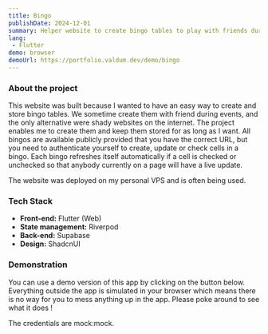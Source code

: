 ```yaml
---
title: Bingo
publishDate: 2024-12-01
summary: Helper website to create bingo tables to play with friends during events
lang: 
 - Flutter
demo: browser
demoUrl: https://portfolio.valdum.dev/demo/bingo
---
```


### About the project

This website was built because I wanted to have an easy way to create and store bingo tables. We sometime create them with friend during events, and the only alternative were shady websites on the internet. The project enables me to create them and keep them stored for as long as I want. All bingos are available publicly provided that you have the correct URL, but you need to authenticate yourself to create, update or check cells in a bingo. Each bingo refreshes itself automatically if a cell is checked or unchecked so that anybody currently on a page will have a live update.

The website was deployed on my personal VPS and is often being used.

### Tech Stack

- **Front-end:** Flutter (Web)
- **State management:** Riverpod
- **Back-end:** Supabase
- **Design:** ShadcnUI

### Demonstration

You can use a demo version of this app by clicking on the button below. Everything outside the app is simulated in your browser which means there is no way for you to mess anything up in the app. Please poke around to see what it does !

The credentials are mock:mock.